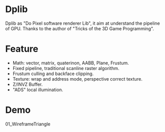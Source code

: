 # Dplib
Dplib as "Do Pixel software renderer Lib", it aim at understand the pipeline of GPU. Thanks to the author of "Tricks of the 3D Game Programming". 

Feature
==
* Math: vector, matrix, quaterinon, AABB, Plane, Frustum.
* Fixed pipeline, traditional scanline raster algorithm.
* Frustum culling and backface clipping.
* Texture: wrap and address mode, perspective correct texture.
* Z/INVZ Buffer.
* "ADS" local illumination.

Demo
==
01_WireframeTriangle

